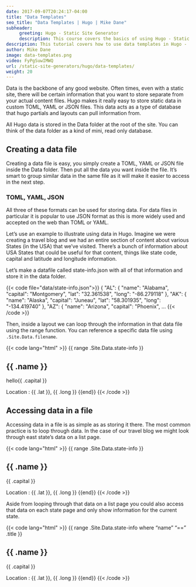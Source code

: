 ```yaml
---
date: 2017-09-07T20:24:17-04:00
title: "Data Templates"
seo_title: "Data Templates | Hugo | Mike Dane"
subheader:
     greeting: Hugo - Static Site Generator
     description: This course covers the basics of using Hugo - Static Site Generator. Work your way through the articles and we'll teach you everything you need to know to create a professional and scalable website or blog!
description: This tutorial covers how to use data templates in Hugo -  Static Site Generator.
author: Mike Dane
image: data-templates.png
video: FyPgSuwIMWQ
url: /static-site-generators/hugo/data-templates/
weight: 20
---
```


Data is the backbone of any good website. Often times, even with a static site, there will be certain information that you want to store separate from your actual content files. Hugo makes it really easy to store static data in custom TOML, YAML or JSON files. This data acts as a type of database that hugo partials and layouts can pull information from.

All Hugo data is stored in the Data folder at the root of the site. You can think of the data folder as a kind of mini, read only database.
## Creating a data file
Creating a data file is easy, you simply create a TOML, YAML or JSON file inside the Data folder. Then put all the data you want inside the file. It’s smart to group similar data in the same file as it will make it easier to access in the next step.
### TOML, YAML, JSON
All three of these formats can be used for storing data. For data files in particular it is popular to use JSON format as this is more widely used and accepted on the web than TOML or YAML.

Let’s use an example to illustrate using data in Hugo. Imagine we were creating a travel blog and we had an entire section of content about various States (in the USA) that we’ve visited. There’s a bunch of information about USA States that could be useful for that content, things like state code, capital and latitude and longitude information.

Let’s make a datafile called state-info.json with all of that information and store it in the data folder.

{{< code file="data/state-info.json">}}
{
 "AL": {
   "name": "Alabama",
   "capital": "Montgomery",
   "lat": "32.361538",
   "long": "-86.279118"
 },
 "AK": {
   "name": "Alaska",
   "capital": "Juneau",
   "lat": "58.301935",
   "long": "-134.419740"
 },
 "AZ": {
   "name": "Arizona",
   "capital": "Phoenix",
...
{{< /code >}}

Then, inside a layout we can loop through the information in that data file using the range function. You can reference a specific data file using ```.Site.Data.filename```.

{{< code lang="html" >}}
{{ range .Site.Data.state-info }}
	<h2>{{ .name }}</h2>
	<p>hello{{ .capital }}</p>
	Location : {{ .lat }}, {{ .long }}
{{end}}
{{< /code >}}

## Accessing data in a file
Accessing data in a file is as simple as as storing it there. The most common practice is to loop through data. In the case of our travel blog we might look through east state’s data on a list page.

{{< code lang="html" >}}
{{ range .Site.Data.state-info }}
	<h2>{{ .name }}</h2>
	<p>{{ .capital }}</p>
	Location : {{ .lat }}, {{ .long }}
{{end}}
{{< /code >}}

Aside from looping through that data on a list page you could also access that data on each state page and only show information for the current state.

{{< code lang="html" >}}
{{ range .Site.Data.state-info where “name” “==” .title }}
	<h2>{{ .name }}</h2>
	<p>{{ .capital }}</p>
	Location : {{ .lat }}, {{ .long }}
{{end}}
{{< /code >}}